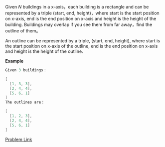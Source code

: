 Given *N* buildings in a x-axis，each building is a rectangle and can be represented by a triple (start, end, height)，where start is the start position on x-axis, end is the end position on x-axis and height is the height of the building. Buildings may overlap if you see them from far away，find the outline of them。

An outline can be represented by a triple, (start, end, height), where start is the start position on x-axis of the outline, end is the end position on x-axis and height is the height of the outline.

**Example**
```java
Given 3 buildings：

[
  [1, 3, 3],
  [2, 4, 4],
  [5, 6, 1]
]
The outlines are：

[
  [1, 2, 3],
  [2, 4, 4],
  [5, 6, 1]
]
```

[Problem Link](http://www.lintcode.com/en/problem/building-outline)